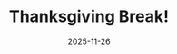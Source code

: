 ---
layout: lecture
published: true
released: true
number: 14
week: 14
date: 2025-11-26
presented_by: Lisa Yan
title: Thanksgiving Break!
files:
  slides: 
  survey:
    name: 
    link: 
    required: 
  additional_files: []

---